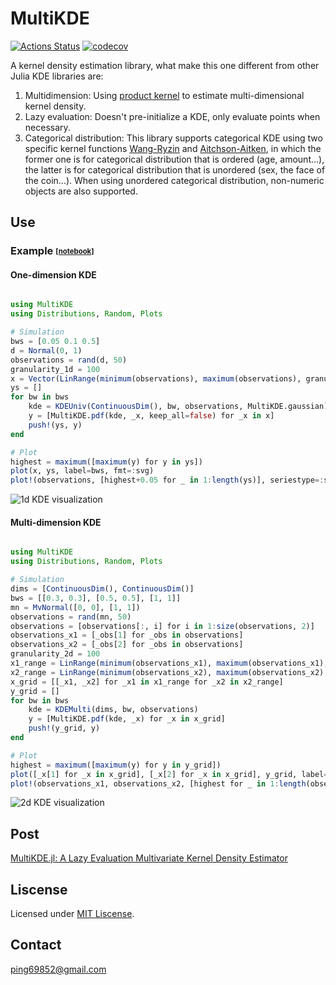 # MultiKDE

[![Actions Status](https://github.com/noilreed/MultiKDE.jl/workflows/CI/badge.svg)](https://github.com/noilreed/MultiKDE.jl/actions)
[![codecov](https://codecov.io/gh/noilreed/MultiKDE.jl/branch/main/graph/badge.svg)](https://app.codecov.io/gh/noilreed/MultiKDE.jl)


A kernel density estimation library, what make this one different from other Julia KDE libraries are:
1. Multidimension: Using [product kernel](https://csyue.nccu.edu.tw/ch/Kernel%20Estimation(Ref).pdf) to estimate multi-dimensional kernel density. 
2. Lazy evaluation: Doesn't pre-initialize a KDE, only evaluate points when necessary. 
3. Categorical distribution: This library supports categorical KDE using two specific kernel functions [Wang-Ryzin](https://academic.oup.com/biomet/article-abstract/68/1/301/237752?redirectedFrom=fulltext) and [Aitchson-Aitken](https://academic.oup.com/biomet/article-abstract/63/3/413/270829?redirectedFrom=fulltext), in which the former one is for categorical distribution that is ordered (age, amount...), the latter is for categorical distribution that is unordered (sex, the face of the coin...). When using unordered categorical distribution, non-numeric objects are also supported. 


## Use
### Example <sub><sup>[[notebook]](https://github.com/pizhn/notebook/blob/main/MultiKDE_demo/demo.ipynb)</sup></sub>


#### One-dimension KDE

```julia

using MultiKDE
using Distributions, Random, Plots

# Simulation
bws = [0.05 0.1 0.5]
d = Normal(0, 1)
observations = rand(d, 50)
granularity_1d = 100
x = Vector(LinRange(minimum(observations), maximum(observations), granularity_1d))
ys = []
for bw in bws
    kde = KDEUniv(ContinuousDim(), bw, observations, MultiKDE.gaussian)
    y = [MultiKDE.pdf(kde, _x, keep_all=false) for _x in x]
    push!(ys, y)
end

# Plot
highest = maximum([maximum(y) for y in ys])
plot(x, ys, label=bws, fmt=:svg)
plot!(observations, [highest+0.05 for _ in 1:length(ys)], seriestype=:scatter, label="observations", size=(900, 450), legend=:outertopright)

```

![1d KDE visualization](https://raw.githubusercontent.com/pizhn/notebook/842a60e81bad431dd70c6e04eb93f82ff10c1cda/MultiKDE_demo/dim1.svg)

#### Multi-dimension KDE


```julia

using MultiKDE
using Distributions, Random, Plots

# Simulation
dims = [ContinuousDim(), ContinuousDim()]
bws = [[0.3, 0.3], [0.5, 0.5], [1, 1]]
mn = MvNormal([0, 0], [1, 1])
observations = rand(mn, 50)
observations = [observations[:, i] for i in 1:size(observations, 2)]
observations_x1 = [_obs[1] for _obs in observations]
observations_x2 = [_obs[2] for _obs in observations]
granularity_2d = 100
x1_range = LinRange(minimum(observations_x1), maximum(observations_x1), granularity_2d)
x2_range = LinRange(minimum(observations_x2), maximum(observations_x2), granularity_2d)
x_grid = [[_x1, _x2] for _x1 in x1_range for _x2 in x2_range]
y_grid = []
for bw in bws
    kde = KDEMulti(dims, bw, observations)
    y = [MultiKDE.pdf(kde, _x) for _x in x_grid]
    push!(y_grid, y)
end

# Plot
highest = maximum([maximum(y) for y in y_grid])
plot([_x[1] for _x in x_grid], [_x[2] for _x in x_grid], y_grid, label=[bw[1] for bw in bws][:, :]', size=(900, 450), legend=:outertopright)
plot!(observations_x1, observations_x2, [highest for _ in 1:length(observations)], seriestype=:scatter, label="observations")

```

![2d KDE visualization](https://raw.githubusercontent.com/pizhn/notebook/842a60e81bad431dd70c6e04eb93f82ff10c1cda/MultiKDE_demo/dim2.svg)

<!-- ### Categorical (TBA) -->

## Post
[MultiKDE.jl: A Lazy Evaluation Multivariate Kernel Density Estimator](https://pizhn.github.io/2021/06/22/MultiKDE.jl-a-lazy-evaluation-multivariate-kernel-density-estimator/)

## Liscense
Licensed under [MIT Liscense](https://github.com/pizhn/MultiKDE.jl/blob/main/LICENSE).

## Contact
ping69852@gmail.com
